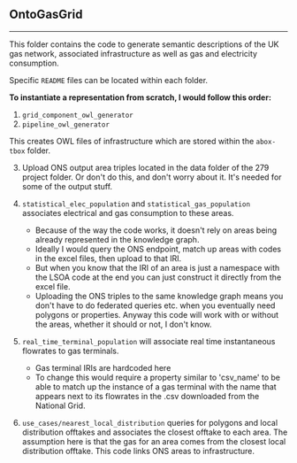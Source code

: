 ## OntoGasGrid
---
This folder contains the code to generate semantic descriptions of the UK gas network, associated infrastructure as well as gas and electricity consumption. 

Specific ```README``` files can be located within each folder. 

**To instantiate a representation from scratch, I would follow this order:**

1. ```grid_component_owl_generator```
2. ```pipeline_owl_generator```

This creates OWL files of infrastructure which are stored within the ```abox-tbox``` folder.

3. Upload ONS output area triples located in the data folder of the 279 project folder. Or don't do this, and don't worry about it. It's needed for some of the output stuff.
4. ```statistical_elec_population``` and ```statistical_gas_population``` associates electrical and gas consumption to these areas. 
	-  Because of the way the code works, it doesn't rely on areas being already represented in the knowledge graph.
	- Ideally I would query the ONS endpoint, match up areas with codes in the excel files, then upload to that IRI.
	- But when you know that the IRI of an area is just a namespace with the LSOA code at the end you can just construct it directly from the excel file.
	- Uploading the ONS triples to the same knowledge graph means you don't have to do federated queries etc. when you eventually need polygons or properties. Anyway this code will work with or without the areas, whether it should or not, I don't know.

5. ```real_time_terminal_population``` will associate real time instantaneous flowrates to gas terminals.
	- Gas terminal IRIs are hardcoded here
	- To change this would require a property similar to 'csv_name' to be able to match up the instance of a gas terminal with the name that appears next to its flowrates in the .csv downloaded from the National Grid.
6. ```use_cases/nearest_local_distribution``` queries for polygons and local distribution offtakes and associates the closest offtake to each area. The assumption here is that the gas for an area comes from the closest local distribution offtake. This code links ONS areas to infrastructure. 
